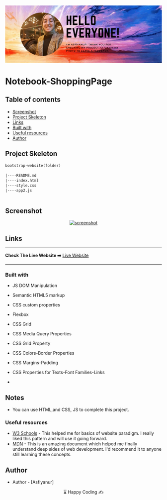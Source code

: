 
<p align="center">
<a href="https://www.linkedin.com/in/asfiyanur-sakin/" target="_blank"><img src="asf-img.png" alt="screenshot"></a>
</p>


# Notebook-ShoppingPage

## Table of contents


  - [Screenshot](#screenshot)
  - [Project Skeleton ](#project-skeleton)
  - [Links](#links)
  - [Built with](#built-with)
  - [Useful resources](#useful-resources)
- [Author](#author)


## Project Skeleton 

```
bootstrap-website(folder)

|----README.md                   
|----index.html
|----style.css
|----app2.js


```

## Screenshot
<p align="center">
<a href="https://asfiyanur.github.io/Notebook-ShoppingPage/"><img src="NotebookShoppingPage.gif" alt="screenshot"></a>
</p>



## Links
<hr>
<b>Check The Live Website ➡️</b> <a href="https://asfiyanur.github.io/Notebook-ShoppingPage/">Live Website</a>
<hr>

### Built with

- JS DOM Manipulation
- Semantic HTML5 markup
- CSS custom properties
- Flexbox
- CSS Grid


	
- CSS Media Query Properties

- CSS Grid Property

- CSS Colors-Border Properties

- CSS Margins-Padding

- CSS Properties for Texts-Font Families-Links


-

## Notes

- You can use HTML,and CSS, JS  to complete this project.

### Useful resources

- [W3 Schools](https://www.w3schools.com/) - This helped me for basics of website paradigm. I really liked this pattern and will use it going forward.
- [MDN](https://developer.mozilla.org/en-US/) - This is an amazing document which helped me finally understand deep sides of web development. I'd recommend it to anyone still learning these concepts.






## Author

- Author - [Asfiyanur]

<center> &#8987; Happy Coding  &#9997; </center>
